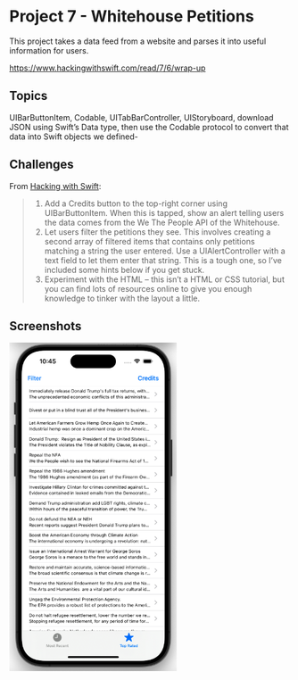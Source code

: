 # Project 7 - Whitehouse Petitions

This project takes a data feed from a website and parses it into useful information for users.

https://www.hackingwithswift.com/read/7/6/wrap-up

## Topics

 UIBarButtonItem, Codable, UITabBarController, UIStoryboard, download JSON using Swift’s Data type, then use the Codable protocol to convert that data into Swift objects we defined-

  ## Challenges
From [Hacking with Swift](https://www.hackingwithswift.com/read/7/6/wrap-up):
>1. Add a Credits button to the top-right corner using UIBarButtonItem. When this is tapped, show an alert telling users the data comes from the We The People API of the Whitehouse.
>2. Let users filter the petitions they see. This involves creating a second array of filtered items that contains only petitions matching a string the user entered. Use a UIAlertController with a text field to let them enter that string. This is a tough one, so I’ve included some hints below if you get stuck.
>3. Experiment with the HTML – this isn’t a HTML or CSS tutorial, but you can find lots of resources online to give you enough knowledge to tinker with the layout a little.

## Screenshots

<img src="Screenshots/Whitehouse.png" width="300" />
